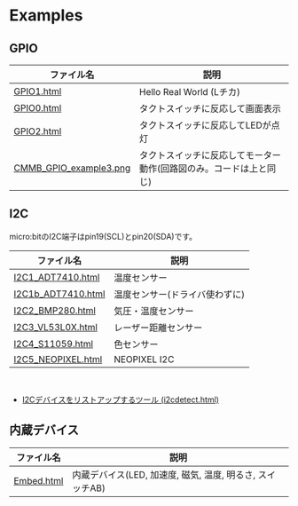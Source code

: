 # Examples 

## GPIO

|ファイル名  |説明  |
|---|---|
| [GPIO1.html](GPIO1.html) | Hello Real World (Lチカ) |
| [GPIO0.html](GPIO0.html) | タクトスイッチに反応して画面表示|
| [GPIO2.html](GPIO2.html) | タクトスイッチに反応してLEDが点灯 |
| [CMMB_GPIO_example3.png](../imgs/CMMB_GPIO_example3.png) | タクトスイッチに反応してモーター動作(回路図のみ。コードは上と同じ) |

## I2C
micro:bitのI2C端子はpin19(SCL)とpin20(SDA)です。

|ファイル名  |説明  |
|---|---|
| [I2C1_ADT7410.html](I2C1_ADT7410.html) | 温度センサー |
| [I2C1b_ADT7410.html](I2C1b_ADT7410.html) | 温度センサー(ドライバ使わずに) |
| [I2C2_BMP280.html](I2C2_BMP280.html) | 気圧・温度センサー |
| [I2C3_VL53L0X.html](I2C3_VL53L0X.html) | レーザー距離センサー |
| [I2C4_S11059.html](I2C4_S11059.html) |  色センサー |
| [I2C5_NEOPIXEL.html](I2C5_NEOPIXEL.html) |  NEOPIXEL I2C  |
<br>

- [I2Cデバイスをリストアップするツール (i2cdetect.html)](i2cdetect.html)


## 内蔵デバイス

|ファイル名  |説明  |
|---|---|
| [Embed.html](Embed.html) |  内蔵デバイス(LED, 加速度, 磁気, 温度, 明るさ, スイッチAB) |
